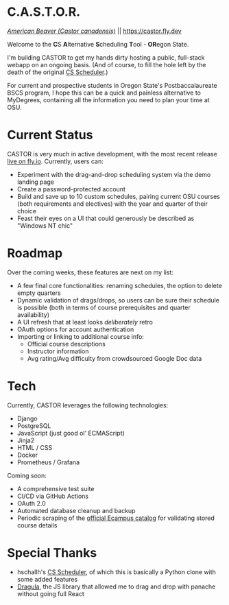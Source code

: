 # C.A.S.T.O.R. 
*[American Beaver (Castor canadensis)](https://animaldiversity.org/accounts/Castor_canadensis/)* || https://castor.fly.dev 

Welcome to the **C**S **A**lternative **S**cheduling **T**ool - **OR**egon State. 

I'm building CASTOR to get my hands dirty hosting a public, full-stack webapp on an ongoing basis. (And of course, to fill the hole left by the death of the original [CS Scheduler](https://github.com/hschallh/cs-scheduler).) 

For current and prospective students in Oregon State's Postbaccalaureate BSCS program, I hope this can be a quick and painless alternative to MyDegrees, containing all the information you need to plan your time at OSU. 

# Current Status 
CASTOR is very much in active development, with the most recent release [live on fly.io](https://castor.fly.dev). Currently, users can: 
- Experiment with the drag-and-drop scheduling system via the demo landing page
- Create a password-protected account
- Build and save up to 10 custom schedules, pairing current OSU courses (both requirements and electives) with the year and quarter of their choice
- Feast their eyes on a UI that could generously be described as "Windows NT chic" 

# Roadmap 
Over the coming weeks, these features are next on my list: 
- A few final core functionalities: renaming schedules, the option to delete empty quarters
- Dynamic validation of drags/drops, so users can be sure their schedule is possible (both in terms of course prerequisites and quarter availability)
- A UI refresh that at least looks *deliberately* retro
- OAuth options for account authentication
- Importing or linking to additional course info: 
	- Official course descriptions
	- 	Instructor information
	- Avg rating/Avg difficulty from crowdsourced Google Doc data

# Tech
Currently, CASTOR leverages the following technologies: 
- Django 
- PostgreSQL
- JavaScript (just good ol' ECMAScript) 
- Jinja2
- HTML / CSS
- Docker
- Prometheus / Grafana

Coming soon:
- A comprehensive test suite 
- CI/CD via GitHub Actions
- OAuth 2.0
- Automated database cleanup and backup
- Periodic scraping of the [official Ecampus catalog](https://ecampus.oregonstate.edu/soc/ecatalog/ecourselist.htm?termcode=all&subject=CS) for validating stored course details


# Special Thanks
 - hschallh's [CS Scheduler](https://github.com/hschallh/cs-scheduler), of which this is basically a Python clone with some added features
 - [Dragula](https://github.com/bevacqua/dragula), the JS library that allowed me to drag and drop with panache without going full React
 
